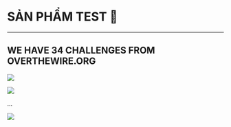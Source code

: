 # SẢN PHẨM TEST 🥑

-----------------------------------------------------------------------------------------------------------------------------------------------------------------------------------------------------------------------

## WE HAVE 34 CHALLENGES FROM OVERTHEWIRE.ORG
![](./Bandit_1/)

![](./Bandit_2/)

...

![](./Bandit_34/)

